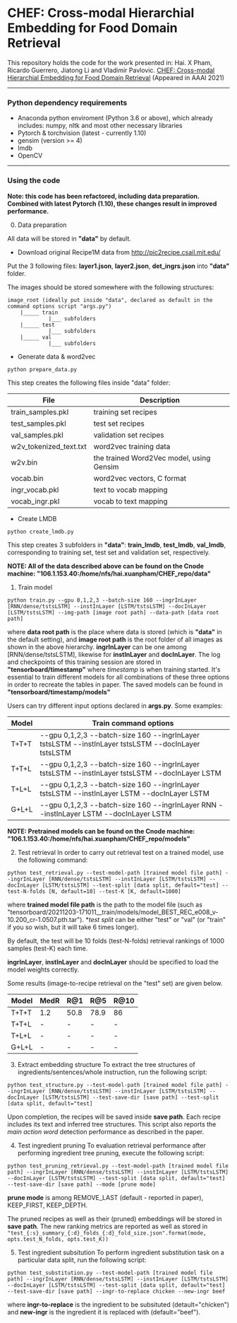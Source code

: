# CHEF: Cross-modal Hierarchial Embedding for Food Domain Retrieval

This repository holds the code for the work presented in: Hai. X Pham, Ricardo Guerrero, Jiatong Li and Vladimir Pavlovic. [CHEF: Cross-modal Hierarchial Embedding for Food Domain Retrieval](https://arxiv.org/abs/2102.02547) (Appeared in AAAI 2021)

---
### Python dependency requirements

- Anaconda python enviroment (Python 3.6 or above), which already includes: numpy, nltk and most other necessary libraries
- Pytorch & torchvision (latest - currently 1.10)
- gensim (version >= 4)
- lmdb
- OpenCV

---
### Using the code

**Note: this code has been refactored, including data preparation. Combined with latest Pytorch (1.10), these changes result in improved performance.**

0. Data preparation

All data will be stored in **"data"** by default.

- Download original Recipe1M data from http://pic2recipe.csail.mit.edu/

Put the 3 following files: **layer1.json**, **layer2.json**, **det_ingrs.json** into **"data"** folder.

The images should be stored somewhere with the following structures:

```
image_root (ideally put inside "data", declared as default in the command options script "args.py")
    |_____ train
             |___ subfolders
    |_____ test
             |___ subfolders
    |_____ val
             |___ subfolders
```

- Generate data & word2vec
```
python prepare_data.py
```
This step creates the following files inside "data" folder:

| File | Description | 
|---|---|
| train_samples.pkl      | training set recipes                     |
| test_samples.pkl       | test set recipes                         |
| val_samples.pkl        | validation set recipes                   |
| w2v_tokenized_text.txt | word2vec training data                   |
| w2v.bin                | the trained Word2Vec model, using Gensim |
| vocab.bin              | word2vec vectors, C format               |
| ingr_vocab.pkl         | text to vocab mapping                    |
| vocab_ingr.pkl         | vocab to text mapping                    |


- Create LMDB
```
python create_lmdb.py
```
This step creates 3 subfolders in **"data"**: **train_lmdb**, **test_lmdb**, **val_lmdb**, corresponding to training set, test set and validation set, respectively.

**NOTE: All of the data described above can be found on the Cnode machine: "106.1.153.40:/home/nfs/hai.xuanpham/CHEF_repo/data"**

1. Train model
```
python train.py --gpu 0,1,2,3 --batch-size 160 --ingrInLayer [RNN/dense/tstsLSTM] --instInLayer [LSTM/tstsLSTM] --docInLayer [LSTM/tstsLSTM] --img-path [image root path] --data-path [data root path]
```
where **data root path** is the place where data is stored (which is **"data"** in the default setting), and **image root path** is the root folder of all images as shown in the above hierarchy.
**ingrInLayer** can be one among [RNN/dense/tstsLSTM], likewise for **instInLayer** and **docInLayer**. The log and checkpoints of this training session are stored in **"tensorboard/timestamp"** where *timestamp* is when training started. It's essential to train different models for all combinations of these three options in order to recreate the tables in paper. The saved models can be found in **"tensorboard/timestamp/models"**

Users can try different input options declared in **args.py**. Some examples:

| Model | Train command options |
|---|---|
| T+T+T | --gpu 0,1,2,3 --batch-size 160 --ingrInLayer tstsLSTM --instInLayer tstsLSTM --docInLayer tstsLSTM |
| T+T+L | --gpu 0,1,2,3 --batch-size 160 --ingrInLayer tstsLSTM --instInLayer tstsLSTM --docInLayer LSTM |
| T+L+L | --gpu 0,1,2,3 --batch-size 160 --ingrInLayer tstsLSTM --instInLayer LSTM --docInLayer LSTM |
| G+L+L | --gpu 0,1,2,3 --batch-size 160 --ingrInLayer RNN --instInLayer LSTM --docInLayer LSTM |

**NOTE: Pretrained models can be found on the Cnode machine: "106.1.153.40:/home/nfs/hai.xuanpham/CHEF_repo/models"**

2. Test retrieval
In order to carry out retrieval test on a trained model, use the following command:
```
python test_retrieval.py --test-model-path [trained model file path] --ingrInLayer [RNN/dense/tstsLSTM] --instInLayer [LSTM/tstsLSTM] --docInLayer [LSTM/tstsLSTM] --test-split [data split, default="test] --test-N-folds [N, default=10] --test-K [K, default=1000]
```
where **trained model file path** is the path to the model file (such as "tensorboard/20211203-171011__train/models/model_BEST_REC_e008_v-10.200_cr-1.0507.pth.tar"). **test split* can be either "test" or "val" (or "train" if you so wish, but it will take 6 times longer). 

By default, the test will be 10 folds (test-N-folds) retrieval rankings of 1000 samples (test-K) each time.

**ingrInLayer**, **instInLayer** and **docInLayer** should be specified to load the model weights correctly.

Some results (image-to-recipe retrieval on the "test" set) are given below.

| Model | MedR | R@1 | R@5 | R@10 |
|---|---|---|---|---|
| T+T+T | 1.2 | 50.8 | 78.9 | 86 |
| T+T+L | - | - | - | - |
| T+L+L | - | - | - | - |
| G+L+L | - | - | - | - |

3. Extract embedding structure
To extract the tree structures of ingredients/sentences/whole instruction, run the following script:
```
python test_structure.py --test-model-path [trained model file path] --ingrInLayer [RNN/dense/tstsLSTM] --instInLayer [LSTM/tstsLSTM] --docInLayer [LSTM/tstsLSTM] --test-save-dir [save path] --test-split [data split, default="test]
```
Upon completion, the recipes will be saved inside **save path**. Each recipe includes its text and inferred tree structures. This script also reports the *main action word* detection performance as described in the paper.

4. Test ingredient pruning
To evaluation retrieval performance after performing ingredient tree pruning, execute the following script:
```
python test_pruning_retrieval.py --test-model-path [trained model file path] --ingrInLayer [RNN/dense/tstsLSTM] --instInLayer [LSTM/tstsLSTM] --docInLayer [LSTM/tstsLSTM] --test-split [data split, default="test] --test-save-dir [save path] --mode [prune mode]
```
**prune mode** is among REMOVE_LAST (default - reported in paper), KEEP_FIRST, KEEP_DEPTH.

The pruned recipes as well as their (pruned) embeddings will be stored in **save path**. The new ranking metrics are reported as well as stored in `"test_{:s}_summary_{:d}_folds_{:d}_fold_size.json".format(mode, opts.test_N_folds, opts.test_K))`

5. Test ingredient subsitution
To perform ingredient substitution task on a particular data split, run the following script:
```
python test_substitution.py --test-model-path [trained model file path] --ingrInLayer [RNN/dense/tstsLSTM] --instInLayer [LSTM/tstsLSTM] --docInLayer [LSTM/tstsLSTM] --test-split [data split, default="test] --test-save-dir [save path] --ingr-to-replace chicken --new-ingr beef
```
where **ingr-to-replace** is the ingredient to be subsituted (detault="chicken") and **new-ingr** is the ingredient it is replaced with (default="beef").